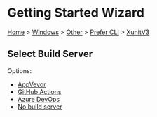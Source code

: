 <!--
GENERATED FILE - DO NOT EDIT
This file was generated by [MarkdownSnippets](https://github.com/SimonCropp/MarkdownSnippets).
Source File: /docs/mdsource/wiz/Windows_Other_Cli_XunitV3.source.md
To change this file edit the source file and then run MarkdownSnippets.
-->

# Getting Started Wizard

[Home](/docs/wiz/readme.md) > [Windows](Windows.md) > [Other](Windows_Other.md) > [Prefer CLI](Windows_Other_Cli.md) > [XunitV3](Windows_Other_Cli_XunitV3.md)

## Select Build Server

Options:
 * [AppVeyor](Windows_Other_Cli_XunitV3_AppVeyor.md)
 * [GitHub Actions](Windows_Other_Cli_XunitV3_GitHubActions.md)
 * [Azure DevOps](Windows_Other_Cli_XunitV3_AzureDevOps.md)
 * [No build server](Windows_Other_Cli_XunitV3_None.md)
